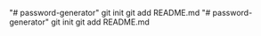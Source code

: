 "# password-generator"  git init git add README.md
"# password-generator"  git init git add README.md
